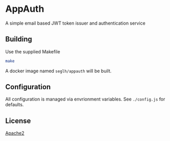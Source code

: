 # AppAuth

A simple email based JWT token issuer and authentication service

## Building

Use the supplied Makefile
```bash
make
```
A docker image named `seglh/appauth` will be built.

## Configuration
All configuration is managed via envrionment variables. See `./config.js` for defaults. 

## License
[Apache2](http://www.apache.org/licenses/LICENSE-2.0)
